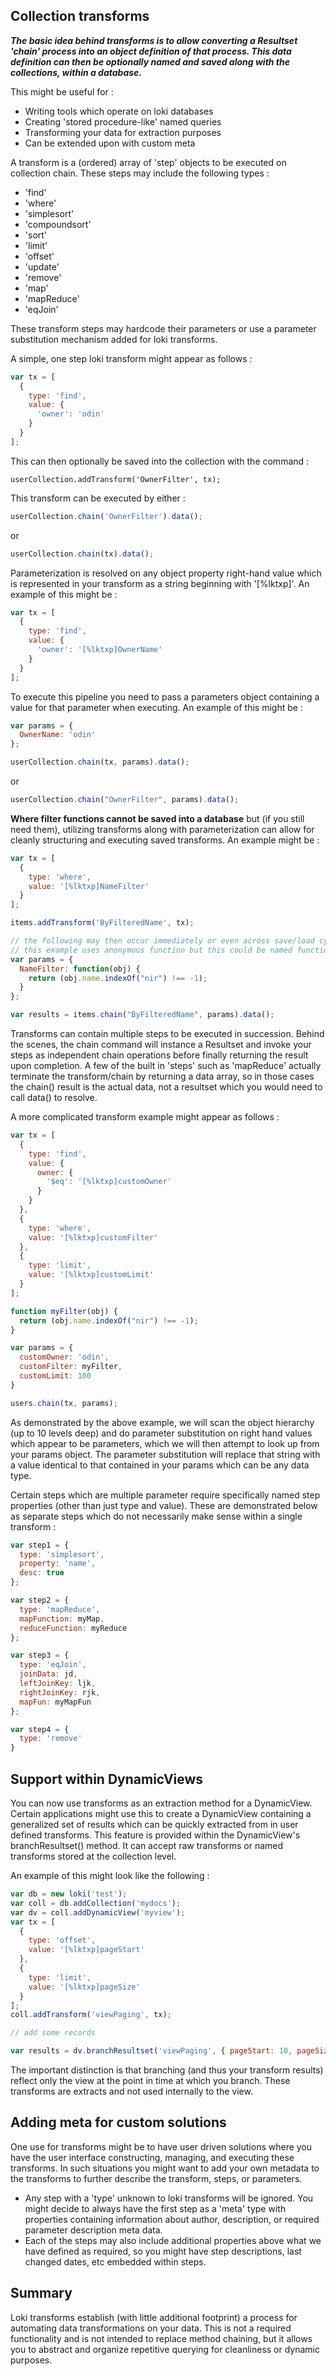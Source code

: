 ## Collection transforms

**_The basic idea behind transforms is to allow converting a Resultset 'chain' process into an object definition of that process.  This data definition can then be optionally named and saved along with the collections, within a  database._**

This might be useful for :  
* Writing tools which operate on loki databases
* Creating 'stored procedure-like' named queries
* Transforming your data for extraction purposes
* Can be extended upon with custom meta

A transform is a (ordered) array of 'step' objects to be executed on collection chain.  These steps may include the following types : 
* 'find'
* 'where'
* 'simplesort'
* 'compoundsort'
* 'sort'
* 'limit'
* 'offset'
* 'update'
* 'remove'
* 'map'
* 'mapReduce'
* 'eqJoin' 

These transform steps may hardcode their parameters or use a parameter substitution mechanism added for loki transforms.

A simple, one step loki transform might appear as follows : 
```javascript
var tx = [
  {
    type: 'find',
    value: {
      'owner': 'odin'
    }
  }
];
```

This can then optionally be saved into the collection with the command : 
```
userCollection.addTransform('OwnerFilter', tx);
```

This transform can be executed by either : 
```javascript
userCollection.chain('OwnerFilter').data();
```

or 

```javascript
userCollection.chain(tx).data();
```

Parameterization is resolved on any object property right-hand value which is represented in your transform as a string beginning with '[%lktxp]'.  An example of this might be : 
```javascript
var tx = [
  {
    type: 'find',
    value: {
      'owner': '[%lktxp]OwnerName'
    }
  }
];
```

To execute this pipeline you need to pass a parameters object containing a value for that parameter when executing.  An example of this might be : 

```javascript
var params = {
  OwnerName: 'odin'
};

userCollection.chain(tx, params).data();
```

or

```javascript
userCollection.chain("OwnerFilter", params).data();
```

**Where filter functions cannot be saved into a database** but (if you still need them), utilizing transforms along with parameterization can allow for cleanly structuring and executing saved transforms.  An example might be : 
```javascript
var tx = [
  {
    type: 'where',
    value: '[%lktxp]NameFilter'
  }
];

items.addTransform('ByFilteredName', tx);

// the following may then occur immediately or even across save/load cycles
// this example uses anonymous function but this could be named function reference as well
var params = {
  NameFilter: function(obj) {
    return (obj.name.indexOf("nir") !== -1);
  }
};

var results = items.chain("ByFilteredName", params).data();

```

Transforms can contain multiple steps to be executed in succession.  Behind the scenes, the chain command will instance a Resultset and invoke your steps as independent chain operations before finally returning the result upon completion.  A few of the built in 'steps' such as 'mapReduce' actually terminate the transform/chain by returning a data array, so in those cases the chain() result is the actual data, not a resultset which you would need to call data() to resolve.

A more complicated transform example might appear as follows : 
```javascript
var tx = [
  {
    type: 'find',
    value: {
      owner: {
        '$eq': '[%lktxp]customOwner'
      }
    }
  },
  {
    type: 'where',
    value: '[%lktxp]customFilter'
  },
  {
    type: 'limit',
    value: '[%lktxp]customLimit'
  }
];

function myFilter(obj) {
  return (obj.name.indexOf("nir") !== -1);
}

var params = {
  customOwner: 'odin',
  customFilter: myFilter,
  customLimit: 100
}

users.chain(tx, params);
```

As demonstrated by the above example, we will scan the object hierarchy (up to 10 levels deep) and do parameter substitution on right hand values which appear to be parameters, which we will then attempt to look up from your params object.  The parameter substitution will replace that string with a value identical to that contained in your params which can be any data type.

Certain steps which are multiple parameter require specifically named step properties (other than just type and value).  These are demonstrated below as separate steps which do not necessarily make sense within a single transform : 

```javascript
var step1 = {
  type: 'simplesort',
  property: 'name',
  desc: true
};

var step2 = {
  type: 'mapReduce',
  mapFunction: myMap,
  reduceFunction: myReduce
};

var step3 = {
  type: 'eqJoin',
  joinData: jd,
  leftJoinKey: ljk,
  rightJoinKey: rjk,
  mapFun: myMapFun
};

var step4 = {
  type: 'remove'
}
```
## Support within DynamicViews

You can now use transforms as an extraction method for a DynamicView.  Certain applications might use this to create a DynamicView containing a generalized set of results which can be quickly extracted from in user defined transforms.  This feature is provided within the DynamicView's branchResultset() method.  It can accept raw transforms or named transforms stored at the collection level.

An example of this might look like the following : 
```javascript
var db = new loki('test');
var coll = db.addCollection('mydocs');
var dv = coll.addDynamicView('myview');
var tx = [
  {
    type: 'offset',
    value: '[%lktxp]pageStart'
  },
  {
    type: 'limit',
    value: '[%lktxp]pageSize'
  }
];
coll.addTransform('viewPaging', tx);

// add some records

var results = dv.branchResultset('viewPaging', { pageStart: 10, pageSize: 10 }).data();

```

The important distinction is that branching (and thus your transform results) reflect only the view at the point in time at which you branch.  These transforms are extracts and not used internally to the view.

## Adding meta for custom solutions

One use for transforms might be to have user driven solutions where you have the user interface constructing, managing, and executing these transforms.  In such situations you might want to add your own metadata to the transforms to further describe the transform, steps, or parameters.

- Any step with a 'type' unknown to loki transforms will be ignored.  You might decide to always have the first step as a 'meta' type with properties containing information about author, description, or required parameter description meta data.  
- Each of the steps may also include additional properties above what we have defined as required, so you might have step descriptions, last changed dates, etc embedded within steps.

## Summary
Loki transforms establish (with little additional footprint) a process for automating data transformations on your data.  This is not a required functionality and is not intended to replace method chaining, but it allows you to abstract and organize repetitive querying for cleanliness or dynamic purposes.
